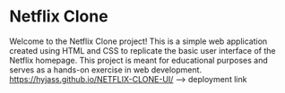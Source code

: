 # Netflix Clone
Welcome to the Netflix Clone project! This is a simple web application created using HTML and CSS to replicate the basic user interface of the Netflix homepage. This project is meant for educational purposes and serves as a hands-on exercise in web development.
https://hyjass.github.io/NETFLIX-CLONE-UI/   --> deployment link


